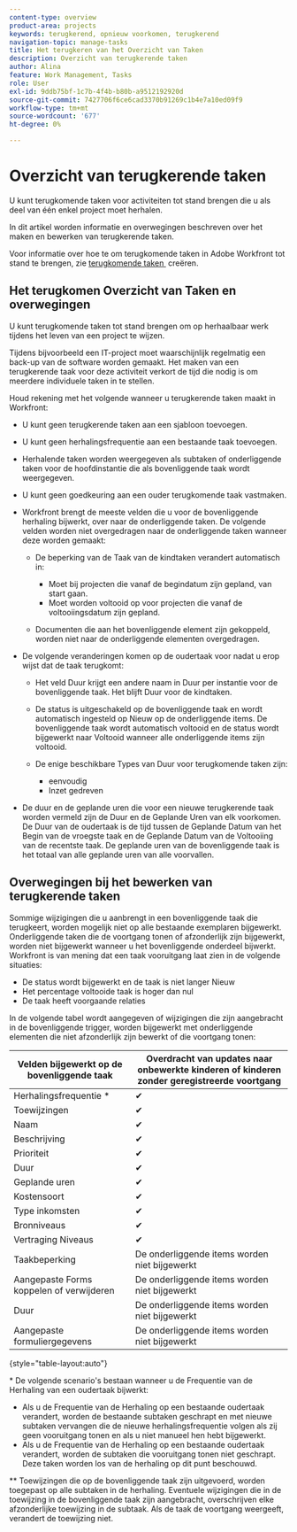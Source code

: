 ```yaml
---
content-type: overview
product-area: projects
keywords: terugkerend, opnieuw voorkomen, terugkerend
navigation-topic: manage-tasks
title: Het terugkeren van het Overzicht van Taken
description: Overzicht van terugkerende taken
author: Alina
feature: Work Management, Tasks
role: User
exl-id: 9ddb75bf-1c7b-4f4b-b80b-a9512192920d
source-git-commit: 7427706f6ce6cad3370b91269c1b4e7a10ed09f9
workflow-type: tm+mt
source-wordcount: '677'
ht-degree: 0%

---
```


# Overzicht van terugkerende taken

<!--
<div data-mc-conditions="QuicksilverOrClassic.Draft mode">
<p>(NOTE: DO NOT DO NOT EDIT OR CHANGE!!! linked to the NWE UI, this is not linked to classic - direct links:</p>
<p>https://one.workfront.com/s/csh?context=2288&pubname=workfront-classic</p>
<p>https://one.workfront.com/s/csh?context=2288&pubname=the-new-workfront-experience >> this)</p>
</div>
-->

U kunt terugkomende taken voor activiteiten tot stand brengen die u als deel van één enkel project moet herhalen.

In dit artikel worden informatie en overwegingen beschreven over het maken en bewerken van terugkerende taken.

Voor informatie over hoe te om terugkomende taken in Adobe Workfront tot stand te brengen, zie [&#x200B; terugkomende taken &#x200B;](../../../manage-work/tasks/create-tasks/create-recurring-tasks.md) creëren.

## Het terugkomen Overzicht van Taken en overwegingen

U kunt terugkomende taken tot stand brengen om op herhaalbaar werk tijdens het leven van een project te wijzen.

Tijdens bijvoorbeeld een IT-project moet waarschijnlijk regelmatig een back-up van de software worden gemaakt. Het maken van een terugkerende taak voor deze activiteit verkort de tijd die nodig is om meerdere individuele taken in te stellen.

Houd rekening met het volgende wanneer u terugkerende taken maakt in Workfront:

* U kunt geen terugkerende taken aan een sjabloon toevoegen.
* U kunt geen herhalingsfrequentie aan een bestaande taak toevoegen.
* Herhalende taken worden weergegeven als subtaken of onderliggende taken voor de hoofdinstantie die als bovenliggende taak wordt weergegeven.
* U kunt geen goedkeuring aan een ouder terugkomende taak vastmaken.
* Workfront brengt de meeste velden die u voor de bovenliggende herhaling bijwerkt, over naar de onderliggende taken. De volgende velden worden niet overgedragen naar de onderliggende taken wanneer deze worden gemaakt:

   * De beperking van de Taak van de kindtaken verandert automatisch in:

      * Moet bij projecten die vanaf de begindatum zijn gepland, van start gaan.
      * Moet worden voltooid op voor projecten die vanaf de voltooiingsdatum zijn gepland.

   * Documenten die aan het bovenliggende element zijn gekoppeld, worden niet naar de onderliggende elementen overgedragen.

* De volgende veranderingen komen op de oudertaak voor nadat u erop wijst dat de taak terugkomt:

   * Het veld Duur krijgt een andere naam in Duur per instantie voor de bovenliggende taak. Het blijft Duur voor de kindtaken.
   * De status is uitgeschakeld op de bovenliggende taak en wordt automatisch ingesteld op Nieuw op de onderliggende items. De bovenliggende taak wordt automatisch voltooid en de status wordt bijgewerkt naar Voltooid wanneer alle onderliggende items zijn voltooid.
   * De enige beschikbare Types van Duur voor terugkomende taken zijn:

      * eenvoudig
      * Inzet gedreven
* De duur en de geplande uren die voor een nieuwe terugkerende taak worden vermeld zijn de Duur en de Geplande Uren van elk voorkomen. De Duur van de oudertaak is de tijd tussen de Geplande Datum van het Begin van de vroegste taak en de Geplande Datum van de Voltooiing van de recentste taak. De geplande uren van de bovenliggende taak is het totaal van alle geplande uren van alle voorvallen.

## Overwegingen bij het bewerken van terugkerende taken

Sommige wijzigingen die u aanbrengt in een bovenliggende taak die terugkeert, worden mogelijk niet op alle bestaande exemplaren bijgewerkt. Onderliggende taken die de voortgang tonen of afzonderlijk zijn bijgewerkt, worden niet bijgewerkt wanneer u het bovenliggende onderdeel bijwerkt. Workfront is van mening dat een taak vooruitgang laat zien in de volgende situaties:

* De status wordt bijgewerkt en de taak is niet langer Nieuw
* Het percentage voltooide taak is hoger dan nul
* De taak heeft voorgaande relaties

In de volgende tabel wordt aangegeven of wijzigingen die zijn aangebracht in de bovenliggende trigger, worden bijgewerkt met onderliggende elementen die niet afzonderlijk zijn bewerkt of die voortgang tonen:

| Velden bijgewerkt op de bovenliggende taak | Overdracht van updates naar onbewerkte kinderen of kinderen zonder geregistreerde voortgang |
|---|---|
| Herhalingsfrequentie * | ✔ |
| Toewijzingen | ✔ |
| Naam | ✔ |
| Beschrijving | ✔ |
| Prioriteit | ✔ |
| Duur | ✔ |
| Geplande uren | ✔ |
| Kostensoort | ✔ |
| Type inkomsten | ✔ |
| Bronniveaus | ✔ |
| Vertraging Niveaus | ✔ |
| Taakbeperking | De onderliggende items worden niet bijgewerkt |
| Aangepaste Forms koppelen of verwijderen | De onderliggende items worden niet bijgewerkt |
| Duur | De onderliggende items worden niet bijgewerkt |
| Aangepaste formuliergegevens | De onderliggende items worden niet bijgewerkt |

{style="table-layout:auto"}

&#42; De volgende scenario&#39;s bestaan wanneer u de Frequentie van de Herhaling van een oudertaak bijwerkt:

* Als u de Frequentie van de Herhaling op een bestaande oudertaak verandert, worden de bestaande subtaken geschrapt en met nieuwe subtaken vervangen die de nieuwe herhalingsfrequentie volgen als zij geen vooruitgang tonen en als u niet manueel hen hebt bijgewerkt.
* Als u de Frequentie van de Herhaling op een bestaande oudertaak verandert, worden de subtaken die vooruitgang tonen niet geschrapt. Deze taken worden los van de herhaling op dit punt beschouwd.

&#42;&#42; Toewijzingen die op de bovenliggende taak zijn uitgevoerd, worden toegepast op alle subtaken in de herhaling. Eventuele wijzigingen die in de toewijzing in de bovenliggende taak zijn aangebracht, overschrijven elke afzonderlijke toewijzing in de subtaak. Als de taak de voortgang weergeeft, verandert de toewijzing niet.

 
